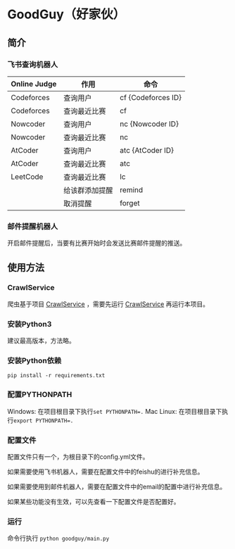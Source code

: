 # GoodGuy（好家伙）

## 简介

### 飞书查询机器人

|Online Judge|作用|命令|
|----|----|----|
|Codeforces|查询用户|cf {Codeforces ID}|
|Codeforces|查询最近比赛|cf|
|Nowcoder|查询用户|nc {Nowcoder ID}|
|Nowcoder|查询最近比赛|nc|
|AtCoder|查询用户|atc {AtCoder ID}|
|AtCoder|查询最近比赛|atc|
|LeetCode|查询最近比赛|lc|
| |给该群添加提醒|remind|
| |取消提醒|forget|

### 邮件提醒机器人

开启邮件提醒后，当要有比赛开始时会发送比赛邮件提醒的推送。

## 使用方法

### CrawlService

爬虫基于项目 [CrawlService](https://github.com/ConanYu/CrawlService) ，需要先运行 [CrawlService](https://github.com/ConanYu/CrawlService) 再运行本项目。

### 安装Python3

建议最高版本，方法略。

### 安装Python依赖

`pip install -r requirements.txt`

### 配置PYTHONPATH

Windows: 在项目根目录下执行`set PYTHONPATH=.`
Mac Linux: 在项目根目录下执行`export PYTHONPATH=.`

### 配置文件

配置文件只有一个，为根目录下的config.yml文件。

如果需要使用飞书机器人，需要在配置文件中的feishu的进行补充信息。

如果需要使用到邮件机器人，需要在配置文件中的email的配置中进行补充信息。

如果某些功能没有生效，可以先查看一下配置文件是否配置好。

### 运行

命令行执行 `python goodguy/main.py`
